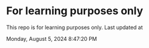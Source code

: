 # For learning purposes only
This repo is for learning purposes only.
Last updated at

Monday, August 5, 2024 8:47:20 PM

